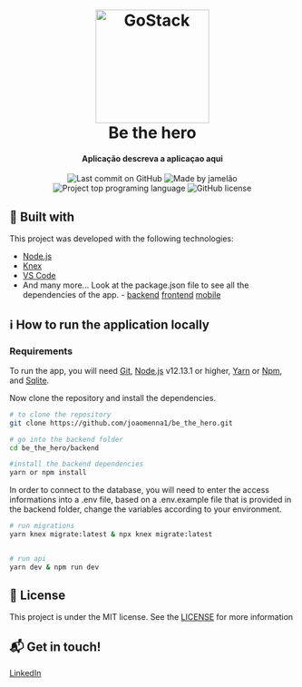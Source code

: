 <h1 align="center">
  <img alt="GoStack" src="https://rocketseat-cdn.s3-sa-east-1.amazonaws.com/bootcamp-header.png" width="200px" />
    <br>
    Be the hero
</h1>

<h4 align="center">
  Aplicação descreva a aplicaçao aqui
</h4>

<p align="center">
<img alt="Last commit on GitHub" src="https://img.shields.io/github/last-commit/joaomenna1/be_the_hero?color=EE4D64">
<img alt="Made by jamelão" src="https://img.shields.io/badge/made%20by-joaomenna1-%20?color=EE4D64">
<img alt="Project top programing language" src="https://img.shields.io/github/languages/top/joaomenna1/be_the_hero?color=ee4d64">
<img alt="GitHub license" src="https://img.shields.io/github/license/joaomenna1/be_the_hero?color=ee4d64">
</p> 

## :rocket: Built with

This project was developed with the following technologies:

-  [Node.js](https://nodejs.org/)
-  [Knex](http://knexjs.org/)
-  [VS Code](https://code.visualstudio.com/)
-  And many more... Look at the package.json file to see all the dependencies of the app. - [backend](https://github.com/joaomenna1/be_the_hero/blob/master/backend/package.json) [frontend](https://github.com/joaomenna1/be_the_hero/blob/master/frontend/package.json) [mobile](https://github.com/joaomenna1)

## :information_source: How to run the application locally
### Requirements
To run the app, you will need [Git](https://git-scm.com), [Node.js](https://nodejs.org/) v12.13.1 or higher, [Yarn](https://yarnpkg.com/) or [Npm](https://www.npmjs.com/), and [Sqlite](https://sqlitebrowser.org/).
<br>

Now clone the repository and install the dependencies.
```bash
# to clone the repository
git clone https://github.com/joaomenna1/be_the_hero.git

# go into the backend folder
cd be_the_hero/backend

#install the backend dependencies
yarn or npm install

```
In order to connect to the database, you will need to enter the access informations into a .env file, based on a .env.example file that is provided in the backend folder, change the variables according to your environment.
```bash
# run migrations
yarn knex migrate:latest & npx knex migrate:latest


# run api
yarn dev & npm run dev

```

## :page_facing_up: License

This project is under the MIT license. See the [LICENSE](https://github.com/joaomenna1) for more information

## :mailbox_with_mail: Get in touch!

[LinkedIn](https://linkedin.com/in/nogueira-menna-barreto)